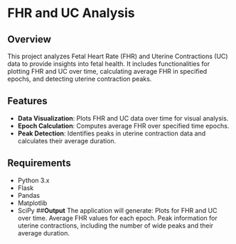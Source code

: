 # FHR and UC Analysis

## Overview
This project analyzes Fetal Heart Rate (FHR) and Uterine Contractions (UC) data to provide insights into fetal health. It includes functionalities for plotting FHR and UC over time, calculating average FHR in specified epochs, and detecting uterine contraction peaks.

## Features
- **Data Visualization**: Plots FHR and UC data over time for visual analysis.
- **Epoch Calculation**: Computes average FHR over specified time epochs.
- **Peak Detection**: Identifies peaks in uterine contraction data and calculates their average duration.

## Requirements
- Python 3.x
- Flask
- Pandas
- Matplotlib
- SciPy
##**Output**
The application will generate:
Plots for FHR and UC over time.
Average FHR values for each epoch.
Peak information for uterine contractions, including the number of wide peaks and their average duration.

